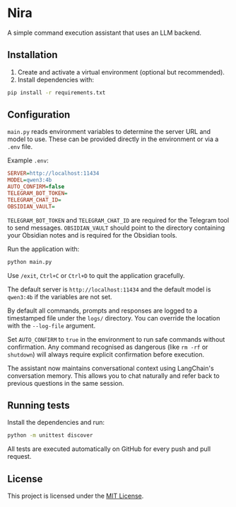 # Nira

A simple command execution assistant that uses an LLM backend.

## Installation

1. Create and activate a virtual environment (optional but recommended).
2. Install dependencies with:

```bash
pip install -r requirements.txt
```

## Configuration

`main.py` reads environment variables to determine the server URL and model to use. These can be provided directly in the environment or via a `.env` file.

Example `.env`:

```ini
SERVER=http://localhost:11434
MODEL=qwen3:4b
AUTO_CONFIRM=false
TELEGRAM_BOT_TOKEN=
TELEGRAM_CHAT_ID=
OBSIDIAN_VAULT=
```

`TELEGRAM_BOT_TOKEN` and `TELEGRAM_CHAT_ID` are required for the Telegram tool to send messages.
`OBSIDIAN_VAULT` should point to the directory containing your Obsidian notes and is required for the Obsidian tools.

Run the application with:

```bash
python main.py
```

Use `/exit`, `Ctrl+C` or `Ctrl+D` to quit the application gracefully.

The default server is `http://localhost:11434` and the default model is `qwen3:4b` if the variables are not set.

By default all commands, prompts and responses are logged to a timestamped file under the `logs/` directory. You can override the location with the `--log-file` argument.

Set `AUTO_CONFIRM` to `true` in the environment to run safe commands without confirmation. Any command recognised as dangerous (like `rm -rf` or `shutdown`) will always require explicit confirmation before execution.

The assistant now maintains conversational context using LangChain's conversation memory. This allows you to chat naturally and refer back to previous questions in the same session.

## Running tests

Install the dependencies and run:

```bash
python -m unittest discover
```

All tests are executed automatically on GitHub for every push and pull request.

## License

This project is licensed under the [MIT License](LICENSE).
